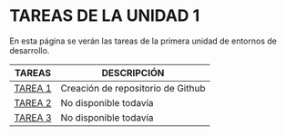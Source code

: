 # TAREAS DE LA UNIDAD 1

En esta página se verán las tareas de la primera unidad de entornos de desarrollo.

|             TAREAS             |            DESCRIPCIÓN            |
|--------------------------------|-----------------------------------|
|[TAREA 1](./u1/tarea1/README.md)| Creación de repositorio de Github |
|[TAREA 2](./u1/tarea2/README.md)|       No disponible todavía       |
|[TAREA 3](./u1/tarea3/README.md)|       No disponible todavía       |